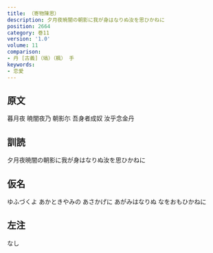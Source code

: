 ```yaml
---
title: （寄物陳思）
description: 夕月夜暁闇の朝影に我が身はなりぬ汝を思ひかねに
position: 2664
category: 巻11
version: '1.0'
volume: 11
comparison:
- 丹 [古義]（塙）（楓） 手
keywords:
- 恋愛
---
```


## 原文

暮月夜 暁闇夜乃 朝影尓 吾身者成奴 汝乎念金丹

## 訓読

夕月夜暁闇の朝影に我が身はなりぬ汝を思ひかねに

## 仮名

ゆふづくよ あかときやみの あさかげに あがみはなりぬ なをおもひかねに

## 左注

なし
